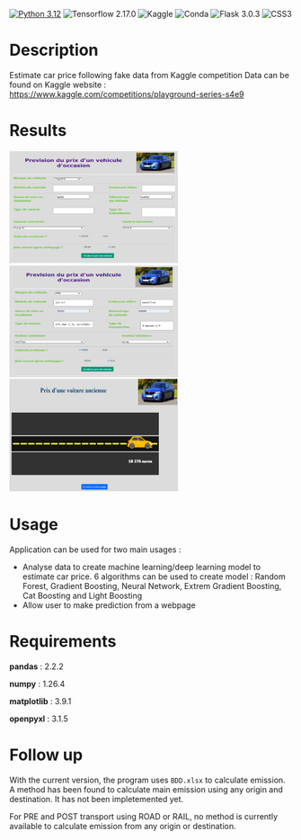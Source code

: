 [![Python 3.12](https://img.shields.io/badge/python-3.12-blue.svg)](https://www.python.org/downloads/release/python-360/)
![Tensorflow 2.17.0](https://img.shields.io/badge/TensorFlow-FF6F00?style=for-the-badge&logo=tensorflow&logoColor=white)
![Kaggle](https://img.shields.io/badge/Kaggle-20BEFF?style=for-the-badge&logo=Kaggle&logoColor=white)
![Conda](https://img.shields.io/badge/conda-342B029.svg?&style=for-the-badge&logo=anaconda&logoColor=white)
![Flask 3.0.3](https://img.shields.io/badge/Flask-000000?style=for-the-badge&logo=flask&logoColor=white)
![CSS3](https://img.shields.io/badge/CSS3-1572B6?style=for-the-badge&logo=css3&logoColor=white)

# Description
Estimate car price following fake data from Kaggle competition
Data can be found on Kaggle website : https://www.kaggle.com/competitions/playground-series-s4e9


# Results
<img src="https://github.com/yanntt4/car_price_prediction/blob/main/readme_photo/preparation.JPG" alt="Alt Text" width="300" height="200"><img src="https://github.com/yanntt4/car_price_prediction/blob/main/readme_photo/completion.JPG" alt="Alt Text" width="300" height="200"><img src="https://github.com/yanntt4/car_price_prediction/blob/main/readme_photo/result.JPG" alt="Alt Text" width="300" height="200">


# Usage
Application can be used for two main usages :
- Analyse data to create machine learning/deep learning model to estimate car price. 6 algorithms can be used to create model : Random Forest, Gradient Boosting, Neural Network, Extrem Gradient Boosting, Cat Boosting and Light Boosting
- Allow user to make prediction from a webpage


# Requirements
**pandas** : 2.2.2

**numpy** : 1.26.4

**matplotlib** : 3.9.1

**openpyxl** : 3.1.5


# Follow up
With the current version, the program uses `BDD.xlsx` to calculate emission. A method has been found to calculate main emission using any origin and destination.
It has not been impletemented yet.

For PRE and POST transport using ROAD or RAIL, no method is currently available to calculate emission from any origin or destination. 
